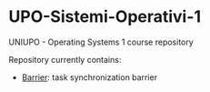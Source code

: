 # UPO-Sistemi-Operativi-1

UNIUPO - Operating Systems 1 course repository

Repository currently contains:

- [Barrier](./barrier/): task synchronization barrier
